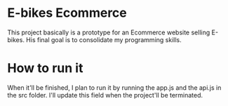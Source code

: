 # E-bikes Ecommerce

This project basically is a prototype for an Ecommerce website selling E-bikes.
His final goal is to consolidate my programming skills.

# How to run it

When it'll be finished, I plan to run it by running the app.js and the api.js in the src folder. I'll update this field when the project'll be terminated.

